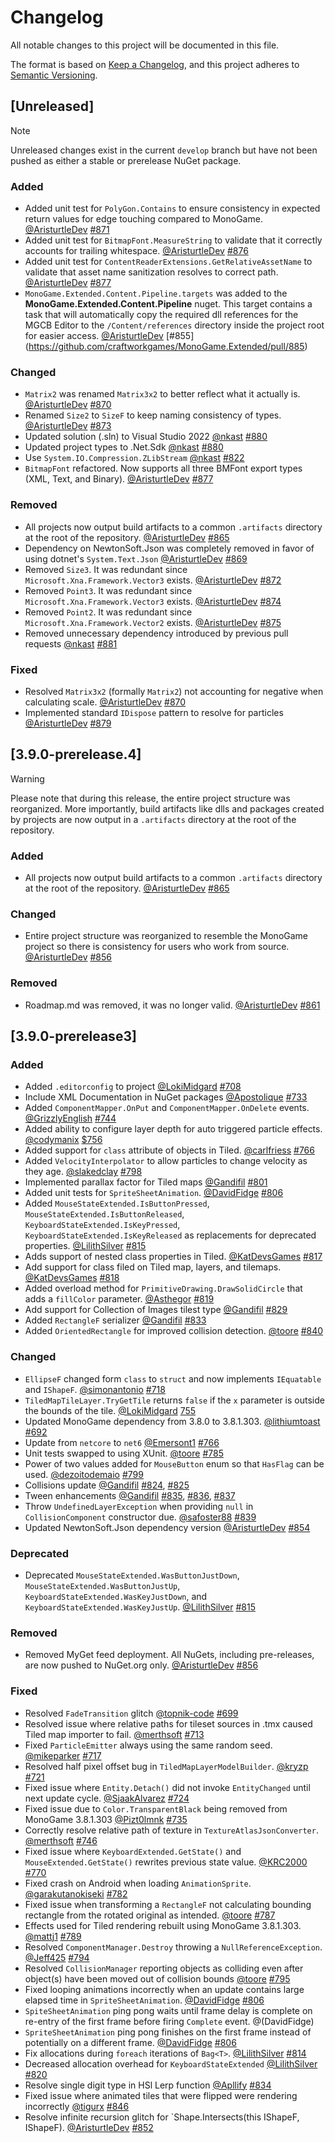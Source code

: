 # Changelog

All notable changes to this project will be documented in this file.

The format is based on [Keep a Changelog](https://keepachangelog.com/en/1.1.0/),
and this project adheres to [Semantic Versioning](https://semver.org/spec/v2.0.0.html).


## [Unreleased]
> [!NOTE]
> Unreleased changes exist in the current `develop` branch but have not been pushed as either a stable or prerelease NuGet package.
>
### Added
- Added unit test for `PolyGon.Contains` to ensure consistency in expected return values for edge touching compared to MonoGame. [@AristurtleDev](https://github.com/AristurtleDev) [#871](https://github.com/craftworkgames/MonoGame.Extended/pull/871)
- Added unit test for `BitmapFont.MeasureString` to validate that it correctly accounts for trailing whitespace. [@AristurtleDev](https://github.com/AristurtleDev) [#876](https://github.com/craftworkgames/MonoGame.Extended/pull/876)
- Added unit test for `ContentReaderExtensions.GetRelativeAssetName` to validate that asset name sanitization resolves to correct path. [@AristurtleDev](https://github.com/AristurtleDev) [#877](https://github.com/craftworkgames/MonoGame.Extended/pull/877)
- `MonoGame.Extended.Content.Pipeline.targets` was added to the **MonoGame.Extended.Content.Pipeline** nuget.  This target contains a task that will automatically copy the required dll references for the MGCB Editor to the `/Content/references` directory inside the project root for easier access. [@AristurtleDev](https://github.com/AristurtleDev) [#855] (https://github.com/craftworkgames/MonoGame.Extended/pull/885)

### Changed
- `Matrix2` was renamed `Matrix3x2` to better reflect what it actually is. [@AristurtleDev](https://github.com/AristurtleDev) [#870](https://github.com/craftworkgames/MonoGame.Extended/pull/870)
- Renamed `Size2` to `SizeF` to keep naming consistency of types. [@AristurtleDev](https://github.com/AristurtleDev) [#873](https://github.com/craftworkgames/MonoGame.Extended/pull/873)
- Updated solution (.sln) to Visual Studio 2022 [@nkast](https://github.com/nkast) [#880](https://github.com/craftworkgames/MonoGame.Extended/pull/880)
- Updated project types to .Net.Sdk [@nkast](https://github.com/nkast) [#880](https://github.com/craftworkgames/MonoGame.Extended/pull/880)
- Use `System.IO.Compression.ZLibStream` [@nkast](https://github.com/nkast) [#822](https://github.com/craftworkgames/MonoGame.Extended/pull/882)
- `BitmapFont` refactored. Now supports all three BMFont export types (XML, Text, and Binary). [@AristurtleDev](https://github.com/AristurtleDev) [#877](https://github.com/craftworkgames/MonoGame.Extended/pull/887)

### Removed
- All projects now output build artifacts to a common `.artifacts` directory at the root of the repository. [@AristurtleDev](https://github.com/AristurtleDev) [#865](https://github.com/craftworkgames/MonoGame.Extended/pull/865)
- Dependency on NewtonSoft.Json was completely removed in favor of using dotnet's `System.Text.Json` [@AristurtleDev](https://github.com/AristurtleDev) [#869](https://github.com/craftworkgames/MonoGame.Extended/pull/869)
- Removed `Size3`.  It was redundant since  `Microsoft.Xna.Framework.Vector3` exists. [@AristurtleDev](https://github.com/AristurtleDev) [#872](https://github.com/craftworkgames/MonoGame.Extended/pull/872)
- Removed `Point3`.  It was redundant since `Microsoft.Xna.Framework.Vector3` exists. [@AristurtleDev](https://github.com/AristurtleDev) [#874](https://github.com/craftworkgames/MonoGame.Extended/pull/874)
- Removed `Point2`.  It was redundant since `Microsoft.Xna.Framework.Vector2` exists. [@AristurtleDev](https://github.com/AristurtleDev) [#875](https://github.com/craftworkgames/MonoGame.Extended/pull/875)
- Removed unnecessary dependency introduced by previous pull requests [@nkast](https://github.com/nkast) [#881](https://github.com/craftworkgames/MonoGame.Extended/pull/881)


### Fixed
- Resolved `Matrix3x2` (formally `Matrix2`) not accounting for negative when calculating scale. [@AristurtleDev](https://github.com/AristurtleDev) [#870](https://github.com/craftworkgames/MonoGame.Extended/pull/870)
- Implemented standard `IDispose` pattern to resolve for particles [@AristurtleDev](https://github.com/AristurtleDev) [#879](https://github.com/craftworkgames/MonoGame.Extended/pull/879)

## [3.9.0-prerelease.4]

> [!WARNING]
> Please note that during this release, the entire project structure was reorganized.  More importantly, build artifacts like dlls and packages created by projects are now output in a `.artifacts` directory at the root of the repository.

### Added
- All projects now output build artifacts to a common `.artifacts` directory at the root of the repository. [@AristurtleDev](https://github.com/AristurtleDev) [#865](https://github.com/craftworkgames/MonoGame.Extended/pull/865)

### Changed
- Entire project structure was reorganized to resemble the MonoGame project so there is consistency for users who work from source. [@AristurtleDev](https://github.com/AristurtleDev) [#856](https://github.com/craftworkgames/MonoGame.Extended/pull/858)

### Removed
- Roadmap.md was removed, it was no longer valid. [@AristurtleDev](https://github.com/AristurtleDev) [#861](https://github.com/craftworkgames/MonoGame.Extended/pull/861)

## [3.9.0-prerelease3]

### Added
- Added `.editorconfig` to project [@LokiMidgard](https://github.com/LokiMidgard) [#708](https://github.com/craftworkgames/MonoGame.Extended/pull/708)
- Include XML Documentation in NuGet packages [@Apostolique](https://github.com/Apostolique) [#733](https://github.com/craftworkgames/MonoGame.Extended/pull/733)
- Added `ComponentMapper.OnPut` and `ComponentMapper.OnDelete` events. [@GrizzlyEnglish](https://github.com/GrizzlyEnglish) [#744](https://github.com/craftworkgames/MonoGame.Extended/pull/744)
- Added ability to configure layer depth for auto triggered particle effects. [@codymanix](https://github.com/codymanix) [$756](https://github.com/craftworkgames/MonoGame.Extended/pull/756)
- Added support for `class` attribute of objects in Tiled. [@carlfriess](https://github.com/carlfriess) [#766](https://github.com/craftworkgames/MonoGame.Extended/pull/776)
- Added `VelocityInterpolator` to allow particles to change velocity as they age. [@slakedclay](https://github.com/slakedclay) [#798](https://github.com/craftworkgames/MonoGame.Extended/pull/798)
- Implemented parallax factor for Tiled maps [@Gandifil](https://github.com/Gandifil) [#801](https://github.com/craftworkgames/MonoGame.Extended/pull/801)
- Added unit tests for `SpriteSheetAnimation`. [@DavidFidge](https://github.com/DavidFidge) [#806](https://github.com/craftworkgames/MonoGame.Extended/pull/806)
- Added `MouseStateExtended.IsButtonPressed`, `MouseStateExtended.IsButtonReleased`, `KeyboardStateExtended.IsKeyPressed`, `KeyboardStateExtended.IsKeyReleased` as replacements for deprecated properties. [@LilithSilver](https://github.com/LilithSilver) [#815](https://github.com/craftworkgames/MonoGame.Extended/pull/815)
- Adds support of nested class properties in Tiled. [@KatDevsGames](https://github.com/KatDevsGames) [#817](https://github.com/craftworkgames/MonoGame.Extended/pull/817)
- Add support for class filed on Tiled map, layers, and tilemaps. [@KatDevsGames](https://github.com/KatDevsGames) [#818](https://github.com/craftworkgames/MonoGame.Extended/pull/818)
- Added overload method for `PrimitiveDrawing.DrawSolidCircle` that adds a `fillColor` parameter. [@Asthegor](https://github.com/Asthegor) [#819](https://github.com/craftworkgames/MonoGame.Extended/pull/819)
- Add support for Collection of Images tilest type [@Gandifil](https://github.com/Gandifil) [#829](https://github.com/craftworkgames/MonoGame.Extended/pull/829)
- Added `RectangleF` serializer [@Gandifil](https://github.com/Gandifil) [#833](https://github.com/craftworkgames/MonoGame.Extended/pull/833)
- Added `OrientedRectangle` for improved collision detection. [@toore](https://github.com/toore) [#840](https://github.com/craftworkgames/MonoGame.Extended/pull/840)

### Changed
- `EllipseF` changed form `class` to `struct` and now implements `IEquatable` and `IShapeF`. [@simonantonio](https://github.com/simonantonio) [#718](https://github.com/craftworkgames/MonoGame.Extended/pull/718)
- `TiledMapTileLayer.TryGetTile` returns `false` if the `x` parameter is outside the bounds of the tile. [@LokiMidgard](https://github.com/LokiMidgard) [755](https://github.com/craftworkgames/MonoGame.Extended/pull/755)
- Updated MonoGame dependency from 3.8.0 to 3.8.1.303. [@lithiumtoast](https://github.com/lithiumtoast) [#692](https://github.com/craftworkgames/MonoGame.Extended/pull/692)
- Update from `netcore` to `net6` [@Emersont1](https://github.com/Emersont1) [#766](https://github.com/craftworkgames/MonoGame.Extended/pull/776)
- Unit tests swapped to using XUnit. [@toore](https://github.com/toore) [#785](https://github.com/craftworkgames/MonoGame.Extended/pull/785)
- Power of two values added for `MouseButton` enum so that `HasFlag` can be used. [@dezoitodemaio](https://github.com/dezoitodemaio) [#799](https://github.com/craftworkgames/MonoGame.Extended/pull/799)
- Collisions update [@Gandifil](https://github.com/Gandifil) [#824](https://github.com/craftworkgames/MonoGame.Extended/pull/824), [#825](https://github.com/craftworkgames/MonoGame.Extended/pull/825)
- Tween enhancements [@Gandifil](https://github.com/Gandifil) [#835](https://github.com/craftworkgames/MonoGame.Extended/pull/835), [#836](https://github.com/craftworkgames/MonoGame.Extended/pull/836), [#837](https://github.com/craftworkgames/MonoGame.Extended/pull/837)
- Throw `UndefinedLayerException` when providing `null` in `CollisionComponent` constructor due. [@safoster88](https://github.com/safoster88) [#839](https://github.com/craftworkgames/MonoGame.Extended/pull/839)
- Updated NewtonSoft.Json dependency version [@AristurtleDev](https://github.com/AristurtleDev) [#854](https://github.com/craftworkgames/MonoGame.Extended/pull/854)

### Deprecated
- Deprecated `MouseStateExtended.WasButtonJustDown`, `MouseStateExtended.WasButtonJustUp`, `KeyboardStateExtended.WasKeyJustDown`, and `KeyboardStateExtended.WasKeyJustUp`. [@LilithSilver](https://github.com/LilithSilver) [#815](https://github.com/craftworkgames/MonoGame.Extended/pull/815)

### Removed
- Removed MyGet feed deployment.  All NuGets, including pre-releases, are now pushed to NuGet.org only. [@AristurtleDev](https://github.com/AristurtleDev) [#856](https://github.com/craftworkgames/MonoGame.Extended/pull/856)

### Fixed
- Resolved `FadeTransition` glitch [@topnik-code](https://github.com/topnik-code) [#699](https://github.com/craftworkgames/MonoGame.Extended/pull/699)
- Resolved issue where relative paths for tileset sources in .tmx caused Tiled map importer to fail. [@merthsoft](https://github.com/merthsoft) [#713](https://github.com/craftworkgames/MonoGame.Extended/pull/713)
- Fixed `ParticleEmitter` always using the same random seed. [@mikeparker](https://github.com/mikeparker) [#717](https://github.com/craftworkgames/MonoGame.Extended/pull/717)
- Resolved half pixel offset bug in `TiledMapLayerModelBuilder`. [@kryzp](https://github.com/kryzp) [#721]([#721](https://github.com/craftworkgames/MonoGame.Extended/pull/721))
- Fixed issue where `Entity.Detach()` did not invoke `EntityChanged` until next update cycle. [@SjaakAlvarez](https://github.com/SjaakAlvarez) [#724](https://github.com/craftworkgames/MonoGame.Extended/pull/724)
- Fixed issue due to `Color.TransparentBlack` being removed from MonoGame 3.8.1.303 [@Pizt0lmnk](https://github.com/Pizt0lmnk) [#735](https://github.com/craftworkgames/MonoGame.Extended/pull/735)
- Correctly resolve relative path of texture in `TextureAtlasJsonConverter`. [@merthsoft](https://github.com/merthsoft) [#746](https://github.com/craftworkgames/MonoGame.Extended/pull/746)
- Fixed issue where `KeyboardExtended.GetState()` and `MouseExtended.GetState()` rewrites previous state value. [@KRC2000](https://github.com/KRC2000) [#770](https://github.com/craftworkgames/MonoGame.Extended/pull/770)
- Fixed crash on Android when loading `AnimationSprite`. [@garakutanokiseki](https://github.com/garakutanokiseki) [#782](https://github.com/craftworkgames/MonoGame.Extended/pull/782)
- Fixed issue when transforming a `RectangleF` not calculating bounding rectangle from the rotated original as intended. [@toore](https://github.com/toore) [#787](https://github.com/craftworkgames/MonoGame.Extended/pull/787)
- Effects used for Tiled rendering rebuilt using MonoGame 3.8.1.303. [@mattj1](https://github.com/mattj1) [#789](https://github.com/craftworkgames/MonoGame.Extended/pull/789)
- Resolved `ComponentManager.Destroy` throwing a `NullReferenceException`. [@Jeff425](https://github.com/Jeff425) [#794](https://github.com/craftworkgames/MonoGame.Extended/pull/794)
- Resolved `CollisionManager` reporting objects as colliding even after object(s) have been moved out of collision bounds [@toore](https://github.com/toore) [#795](https://github.com/craftworkgames/MonoGame.Extended/pull/795)
- Fixed looping animations incorrectly when an update contains large elapsed time in `SpriteSheetAnimation`. [@DavidFidge](https://github.com/DavidFidge) [#806](https://github.com/craftworkgames/MonoGame.Extended/pull/806)
- `SpiteSheetAnimation` ping pong waits until frame delay is complete on re-entry of the first frame before firing `Complete` event. @(DavidFidge)
- `SpriteSheetAnimation` ping pong finishes on the first frame instead of potentially on a different frame. [@DavidFidge](https://github.com/DavidFidge) [#806](https://github.com/craftworkgames/MonoGame.Extended/pull/806)
- Fix allocations during `foreach` iterations of `Bag<T>`. [@LilithSilver](https://github.com/LilithSilver) [#814](https://github.com/craftworkgames/MonoGame.Extended/pull/814)
- Decreased allocation overhead for `KeyboardStateExtended` [@LilithSilver](https://github.com/LilithSilver) [#820](https://github.com/craftworkgames/MonoGame.Extended/pull/820)
- Resolve single digit type in HSl Lerp function [@Apllify](https://github.com/Apllify) [#834](https://github.com/craftworkgames/MonoGame.Extended/pull/834)
- Fixed issue where animated tiles that were flipped were rendering incorrectly [@tigurx](https://github.com/tigurx) [#846](https://github.com/craftworkgames/MonoGame.Extended/pull/846)
- Resolve infinite recursion glitch for `Shape.Intersects(this IShapeF, IShapeF). [@AristurtleDev](https://github.com/AristurtleDev) [#852](https://github.com/craftworkgames/MonoGame.Extended/pull/852)
